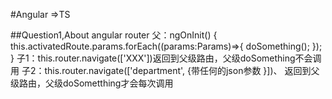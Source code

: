 #Angular =>TS

##Question1,About angular router
   父：ngOnInit() {
        this.activatedRoute.params.forEach((params:Params)=>{
             doSomething();
        });
    }
  子1：this.router.navigate(['XXX'])返回到父级路由，父级doSomething不会调用
  子2：this.router.navigate(['department', {带任何的json参数 }])、
       返回到父级路由，父级doSometthing才会每次调用
   
